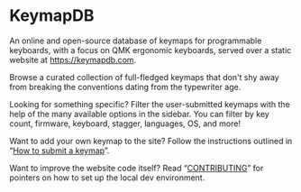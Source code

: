 # KeymapDB

An online and open-source database of keymaps for programmable keyboards, with a focus on QMK ergonomic keyboards, served over a static website at https://keymapdb.com.

Browse a curated collection of full-fledged keymaps that don't shy away from breaking the conventions dating from the typewriter age.

Looking for something specific? Filter the user-submitted keymaps with the help of the many available options in the sidebar. You can filter by key count, firmware, keyboard, stagger, languages, OS, and more!

Want to add your own keymap to the site? Follow the instructions outlined in “[How to submit a keymap](how_to_submit_a_keymap.md)”.

Want to improve the website code itself? Read “[CONTRIBUTING](CONTRIBUTING.md)” for pointers on how to set up the local dev environment.
